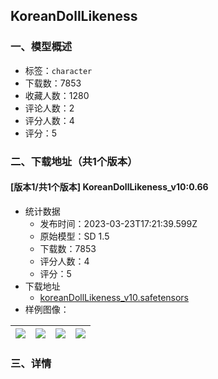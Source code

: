 ## KoreanDollLikeness
### 一、模型概述

- 标签：`character`
- 下载数：7853
- 收藏人数：1280
- 评论人数：2
- 评分人数：4
- 评分：5

### 二、下载地址（共1个版本）

#### [版本1/共1个版本] KoreanDollLikeness_v10:0.66

- 统计数据
  - 发布时间：2023-03-23T17:21:39.599Z
  - 原始模型：SD 1.5
  - 下载数：7853
  - 评分人数：4
  - 评分：5
- 下载地址
  - [koreanDollLikeness_v10.safetensors](https://civitai.com/api/download/models/27983)
- 样例图像：

| <img src="https://image.civitai.com/xG1nkqKTMzGDvpLrqFT7WA/4890f157-2dfa-4066-206f-c2b110711900/width=450/314510.jpeg" /> | <img src="https://image.civitai.com/xG1nkqKTMzGDvpLrqFT7WA/aba46f54-c3f9-4777-3b4f-27be37a15b00/width=450/314509.jpeg" /> | <img src="https://image.civitai.com/xG1nkqKTMzGDvpLrqFT7WA/cd2f4700-5713-48da-0545-1151bf901800/width=450/314508.jpeg" /> | <img src="https://image.civitai.com/xG1nkqKTMzGDvpLrqFT7WA/d44bcc40-08e4-474d-749e-f9b6973f3400/width=450/314507.jpeg" /> |
| ---- | ---- | ---- | ---- |


### 三、详情
<p></p>